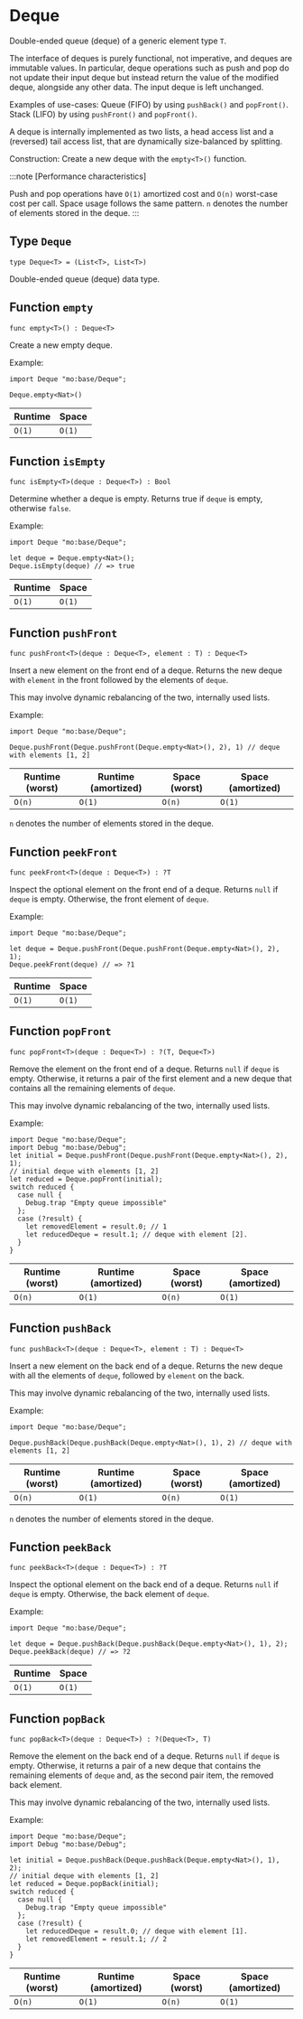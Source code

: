 # Deque
Double-ended queue (deque) of a generic element type `T`.

The interface of deques is purely functional, not imperative, and deques are immutable values.
In particular, deque operations such as push and pop do not update their input deque but instead return the value of the modified deque, alongside any other data.
The input deque is left unchanged.

Examples of use-cases:
Queue (FIFO) by using `pushBack()` and `popFront()`.
Stack (LIFO) by using `pushFront()` and `popFront()`.

A deque is internally implemented as two lists, a head access list and a (reversed) tail access list, that are dynamically size-balanced by splitting.

Construction: Create a new deque with the `empty<T>()` function.

:::note [Performance characteristics]

Push and pop operations have `O(1)` amortized cost and `O(n)` worst-case cost per call.
Space usage follows the same pattern.
`n` denotes the number of elements stored in the deque.
:::

## Type `Deque`
``` motoko no-repl
type Deque<T> = (List<T>, List<T>)
```

 Double-ended queue (deque) data type.

## Function `empty`
``` motoko no-repl
func empty<T>() : Deque<T>
```

 Create a new empty deque.

 Example:
 ```motoko
 import Deque "mo:base/Deque";

 Deque.empty<Nat>()
 ```

| Runtime | Space |
|---------|--------|
| `O(1)`  | `O(1)` |

## Function `isEmpty`
``` motoko no-repl
func isEmpty<T>(deque : Deque<T>) : Bool
```

 Determine whether a deque is empty.
 Returns true if `deque` is empty, otherwise `false`.

 Example:
 ```motoko
 import Deque "mo:base/Deque";

 let deque = Deque.empty<Nat>();
 Deque.isEmpty(deque) // => true
 ```

| Runtime | Space |
|---------|--------|
| `O(1)`  | `O(1)` |

## Function `pushFront`
``` motoko no-repl
func pushFront<T>(deque : Deque<T>, element : T) : Deque<T>
```

 Insert a new element on the front end of a deque.
 Returns the new deque with `element` in the front followed by the elements of `deque`.

 This may involve dynamic rebalancing of the two, internally used lists.

 Example:
 ```motoko
 import Deque "mo:base/Deque";

 Deque.pushFront(Deque.pushFront(Deque.empty<Nat>(), 2), 1) // deque with elements [1, 2]
 ```

| Runtime (worst) | Runtime (amortized) | Space (worst) | Space (amortized) |
|------------------|----------------------|----------------|---------------------|
| `O(n)`           | `O(1)`               | `O(n)`         | `O(1)`              |

 `n` denotes the number of elements stored in the deque.

## Function `peekFront`
``` motoko no-repl
func peekFront<T>(deque : Deque<T>) : ?T
```

 Inspect the optional element on the front end of a deque.
 Returns `null` if `deque` is empty. Otherwise, the front element of `deque`.

 Example:
 ```motoko
 import Deque "mo:base/Deque";

 let deque = Deque.pushFront(Deque.pushFront(Deque.empty<Nat>(), 2), 1);
 Deque.peekFront(deque) // => ?1
 ```

| Runtime | Space |
|---------|--------|
| `O(1)`  | `O(1)` |


## Function `popFront`
``` motoko no-repl
func popFront<T>(deque : Deque<T>) : ?(T, Deque<T>)
```

 Remove the element on the front end of a deque.
 Returns `null` if `deque` is empty. Otherwise, it returns a pair of
 the first element and a new deque that contains all the remaining elements of `deque`.

 This may involve dynamic rebalancing of the two, internally used lists.

 Example:
 ```motoko
 import Deque "mo:base/Deque";
 import Debug "mo:base/Debug";
 let initial = Deque.pushFront(Deque.pushFront(Deque.empty<Nat>(), 2), 1);
 // initial deque with elements [1, 2]
 let reduced = Deque.popFront(initial);
 switch reduced {
   case null {
     Debug.trap "Empty queue impossible"
   };
   case (?result) {
     let removedElement = result.0; // 1
     let reducedDeque = result.1; // deque with element [2].
   }
 }
 ```

| Runtime (worst) | Runtime (amortized) | Space (worst) | Space (amortized) |
|------------------|----------------------|----------------|---------------------|
| `O(n)`           | `O(1)`               | `O(n)`         | `O(1)`              |

## Function `pushBack`
``` motoko no-repl
func pushBack<T>(deque : Deque<T>, element : T) : Deque<T>
```

 Insert a new element on the back end of a deque.
 Returns the new deque with all the elements of `deque`, followed by `element` on the back.

 This may involve dynamic rebalancing of the two, internally used lists.

 Example:
 ```motoko
 import Deque "mo:base/Deque";

 Deque.pushBack(Deque.pushBack(Deque.empty<Nat>(), 1), 2) // deque with elements [1, 2]
 ```

| Runtime (worst) | Runtime (amortized) | Space (worst) | Space (amortized) |
|------------------|----------------------|----------------|---------------------|
| `O(n)`           | `O(1)`               | `O(n)`         | `O(1)`              |

 `n` denotes the number of elements stored in the deque.

## Function `peekBack`
``` motoko no-repl
func peekBack<T>(deque : Deque<T>) : ?T
```

 Inspect the optional element on the back end of a deque.
 Returns `null` if `deque` is empty. Otherwise, the back element of `deque`.

 Example:
 ```motoko
 import Deque "mo:base/Deque";

 let deque = Deque.pushBack(Deque.pushBack(Deque.empty<Nat>(), 1), 2);
 Deque.peekBack(deque) // => ?2
 ```

| Runtime | Space |
|---------|--------|
| `O(1)`  | `O(1)` |



## Function `popBack`
``` motoko no-repl
func popBack<T>(deque : Deque<T>) : ?(Deque<T>, T)
```

 Remove the element on the back end of a deque.
 Returns `null` if `deque` is empty. Otherwise, it returns a pair of
 a new deque that contains the remaining elements of `deque`
 and, as the second pair item, the removed back element.

 This may involve dynamic rebalancing of the two, internally used lists.

 Example:
 ```motoko
 import Deque "mo:base/Deque";
 import Debug "mo:base/Debug";

 let initial = Deque.pushBack(Deque.pushBack(Deque.empty<Nat>(), 1), 2);
 // initial deque with elements [1, 2]
 let reduced = Deque.popBack(initial);
 switch reduced {
   case null {
     Debug.trap "Empty queue impossible"
   };
   case (?result) {
     let reducedDeque = result.0; // deque with element [1].
     let removedElement = result.1; // 2
   }
 }
 ```

| Runtime (worst) | Runtime (amortized) | Space (worst) | Space (amortized) |
|------------------|----------------------|----------------|---------------------|
| `O(n)`           | `O(1)`               | `O(n)`         | `O(1)`              |

